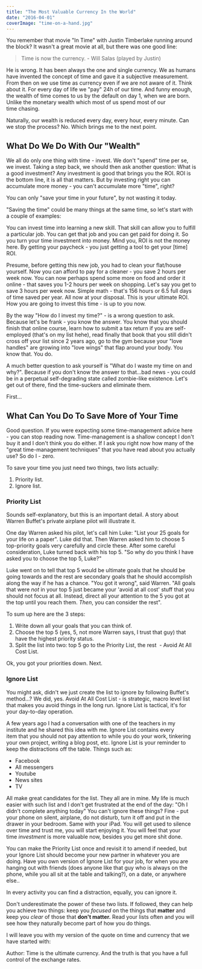 ```yaml
---
title: "The Most Valuable Currency In the World"
date: "2016-04-01"
coverImage: "time-on-a-hand.jpg"
---
```


You remember that movie "In Time" with Justin Timberlake running around the block? It wasn't a great movie at all, but there was one good line:

> Time is now the currency.
\- Will Salas (played by Justin)

He is wrong. It has been always the one and single currency. We as humans have invented the concept of time and gave it a subjective measurement. From then on we use time as currency even if we are not aware of it. Think about it. For every day of life we "pay" 24h of our time. And funny enough, the wealth of time comes to us by the default on day 1, when we are born. Unlike the monetary wealth which most of us spend most of our time chasing.

Naturally, our wealth is reduced every day, every hour, every minute. Can we stop the process? No. Which brings me to the next point.

## What Do We Do With Our "Wealth"

We all do only one thing with time - invest. We don't "spend" time per se, we invest. Taking a step back, we should then ask another question: What is a good investment? Any investment is good that brings you the ROI. ROI is the bottom line, it is all that matters. But by investing right you can accumulate more money - you can't accumulate more "time", right?

You can only "save your time in your future", by not wasting it today.

"Saving the time" could be many things at the same time, so let's start with a couple of examples:

You can invest time into learning a new skill. That skill can allow you to fulfill a particular job. You can get that job and you can get paid for doing it. So you turn your time investment into money. Mind you, ROI is not the money here. By getting your paycheck - you just getting a tool to get your [time] ROI.

Presume, before getting this new job, you had to clean your flat/house yourself. Now you can afford to pay for a cleaner - you save 2 hours per week now. You can now perhaps spend some more on food and order it online - that saves you 1-2 hours per week on shopping. Let's say you get to save 3 hours per week now. Simple math - that's 156 hours or 6.5 full days of time saved per year. All now at your disposal. This is your ultimate ROI. How you are going to invest this time - is up to you now.

By the way "How do I invest my time?" - is a wrong question to ask. Because let's be frank - you know the answer. You know that you should finish that online course, learn how to submit a tax return if you are self-employed (that's on my list hehe), read finally that book that you still didn't cross off your list since 2 years ago, go to the gym because your "love handles" are growing into "love wings" that flap around your body. You know that. You do.

A much better question to ask yourself is "What do I waste my time on and why?". Because if you don't know the answer to that...bad news - you could be in a perpetual self-degrading state called zombie-like existence. Let's get out of there, find the time-suckers and eliminate them.

First...

## What Can You Do To Save More of Your Time

Good question. If you were expecting some time-management advice here - you can stop reading now. Time-management is a shallow concept I don't buy it and I don't think you do either. If I ask you right now how many of the "great time-management techniques" that you have read about you actually use? So do I - zero.

To save your time you just need two things, two lists actually:

1. Priority list.
2. Ignore list.

### Priority List

Sounds self-explanatory, but this is an important detail. A story about Warren Buffet's private airplane pilot will illustrate it.

One day Warren asked his pilot, let's call him Luke: "List your 25 goals for your life on a paper". Luke did that. Then Warren asked him to choose 5 top-priority goals very carefully and circle these. After some careful consideration, Luke turned back with his top 5. "So why do you think I have asked you to choose the top 5, Luke?"

Luke went on to tell that top 5 would be ultimate goals that he should be going towards and the rest are secondary goals that he should accomplish along the way if he has a chance. "You got it wrong", said Warren. "All goals that were _not_ in your top 5 just became your 'avoid at all cost' stuff that you should not focus at all. Instead, direct all your attention to the 5 you got at the top until you reach them. _Then_, you can consider the rest".

To sum up here are the 3 steps:

1. Write down all your goals that you can think of.
2. Choose the top 5 (yes, 5, not more Warren says, I trust that guy) that have the highest priority status.
3. Split the list into two: top 5 go to the Priority List, the rest  - Avoid At All Cost List.

Ok, you got your priorities down. Next.

### Ignore List

You might ask, didn't we just create the list to ignore by following Buffet's method...? We did, yes. Avoid At All Cost List - is strategic, macro level list that makes you avoid things in the long run. Ignore List is tactical, it's for your day-to-day operation.

A few years ago I had a conversation with one of the teachers in my institute and he shared this idea with me. Ignore List contains every item that you should not pay attention to while you do your work, tinkering your own project, writing a blog post, etc. Ignore List is your reminder to keep the distractions off the table. Things such as:

- Facebook
- All messengers
- Youtube
- News sites
- TV

All make great candidates for the list. They all are in mine. My life is much easier with such list and I don't get frustrated at the end of the day: "Oh I didn't complete anything today" You can't ignore these things? Fine - put your phone on silent, airplane, do not disturb, turn it off and put in the drawer in your bedroom. Same with your iPad. You will get used to silence over time and trust me, you will start enjoying it. You will feel that your time _investment_ is more valuable now, besides you get more shit done.

You can make the Priority List once and revisit it to amend if needed, but your Ignore List should become your new partner in whatever you are doing. Have you own version of Ignore List for your job, for when you are hanging out with friends (does anyone like that guy who is always on the phone, while you all sit at the table and talking?), on a date, or anywhere else..

In every activity you can find a distraction, equally, you can ignore it.

Don't underestimate the power of these two lists. If followed, they can help you achieve two things: keep you _focused_ on the things that **matter** and keep you _clear_ of those that **don't matter.** Read your lists often and you will see how they naturally become part of how you do things.

I will leave you with my version of the quote on time and currency that we have started with:

Author: Time is the ultimate currency. And the truth is that you have a full control of the exchange rates.
